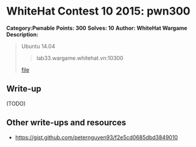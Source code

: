 # WhiteHat Contest 10 2015: pwn300

**Category:Pwnable**
**Points: 300**
**Solves: 10**
**Author: WhiteHat Wargame**
**Description:**

> Ubuntu 14.04
>
>> lab33.wargame.whitehat.vn:10300
>
> [file](pwn300_818cf7d6db3c87a38aa4ed823b671206.zip) 


## Write-up

(TODO)

## Other write-ups and resources

* <https://gist.github.com/peternguyen93/f2e5cd0685dbd3849010>
